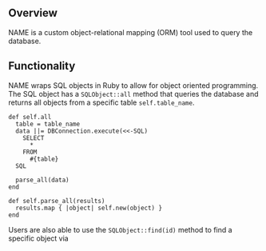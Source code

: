 ## Overview

NAME is a custom object-relational mapping (ORM) tool used to query the database.

## Functionality

NAME wraps SQL objects in Ruby to allow for object oriented programming. The SQL object has a `SQLObject::all` method that queries the database and returns all objects from a specific table `self.table_name`.

```
def self.all
  table = table_name
  data ||= DBConnection.execute(<<-SQL)
    SELECT
      *
    FROM
      #{table}
  SQL

  parse_all(data)
end

def self.parse_all(results)
  results.map { |object| self.new(object) }
end

```
Users are also able to use the `SQLObject::find(id)` method to find a specific object via 
